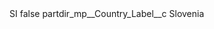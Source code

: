 <?xml version="1.0" encoding="UTF-8"?>
<CustomMetadata xmlns="http://soap.sforce.com/2006/04/metadata" xmlns:xsi="http://www.w3.org/2001/XMLSchema-instance" xmlns:xsd="http://www.w3.org/2001/XMLSchema">
    <label>SI</label>
    <protected>false</protected>
    <values>
        <field>partdir_mp__Country_Label__c</field>
        <value xsi:type="xsd:string">Slovenia</value>
    </values>
</CustomMetadata>
